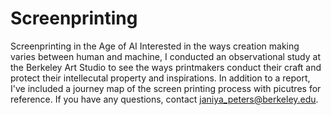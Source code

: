 # Screenprinting
Screenprinting in the Age of AI
Interested in the ways creation making varies between human and machine, I conducted an observational study at the Berkeley Art Studio to see the ways printmakers conduct their craft and protect their intellecutal property and inspirations. In addition to a report, I've included a journey map of the screen printing process with picutres for reference. If you have any questions, contact janiya_peters@berkeley.edu.

